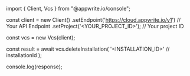 import { Client, Vcs } from "@appwrite.io/console";

const client = new Client()
    .setEndpoint('https://cloud.appwrite.io/v1') // Your API Endpoint
    .setProject('&lt;YOUR_PROJECT_ID&gt;'); // Your project ID

const vcs = new Vcs(client);

const result = await vcs.deleteInstallation(
    '<INSTALLATION_ID>' // installationId
);

console.log(response);
